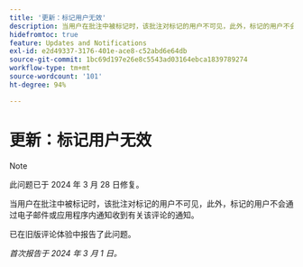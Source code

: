 ```yaml
---
title: '更新：标记用户无效'
description: 当用户在批注中被标记时，该批注对标记的用户不可见，此外，标记的用户不会通过电子邮件或应用程序内通知收到有关该评论的通知。
hidefromtoc: true
feature: Updates and Notifications
exl-id: e2d49337-3176-401e-ace8-c52abd6e64db
source-git-commit: 1bc69d197e26e8c5543ad03164ebca1839789274
workflow-type: tm+mt
source-wordcount: '101'
ht-degree: 94%

---
```


# 更新：标记用户无效

>[!NOTE]
>
>此问题已于 2024 年 3 月 28 日修复。

当用户在批注中被标记时，该批注对标记的用户不可见，此外，标记的用户不会通过电子邮件或应用程序内通知收到有关该评论的通知。

已在旧版评论体验中报告了此问题。

_首次报告于 2024 年 3 月 1 日。_
